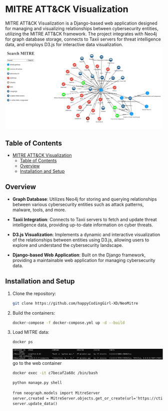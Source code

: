 # MITRE ATT&CK Visualization

MITRE ATT&CK Visualization is a Django-based web application designed for managing and visualizing relationships between cybersecurity entities, utilizing the MITRE ATT&CK framework. The project integrates with Neo4j for graph database storage, connects to Taxii servers for threat intelligence data, and employs D3.js for interactive data visualization.
![Search sample](neograph/static/neograph/image/2023-10-11-search-mitre.png)

## Table of Contents

- [MITRE ATT\&CK Visualization](#mitre-attck-visualization)
  - [Table of Contents](#table-of-contents)
  - [Overview](#overview)
  - [Installation and Setup](#installation-and-setup)

## Overview

- **Graph Database**: Utilizes Neo4j for storing and querying relationships between various cybersecurity entities such as attack patterns, malware, tools, and more.

- **Taxii Integration**: Connects to Taxii servers to fetch and update threat intelligence data, providing up-to-date information on cyber threats.

- **D3.js Visualization**: Implements a dynamic and interactive visualization of the relationships between entities using D3.js, allowing users to explore and understand the cybersecurity landscape.

- **Django-based Web Application**: Built on the Django framework, providing a maintainable web application for managing cybersecurity data.

## Installation and Setup

1. Clone the repository:

   ```bash
   git clone https://github.com/happyCodingGirl-XD/NeoMitre
   ```
2. Build the containers:
   
    ```bash
    docker-compose -f docker-compose.yml up -d --build 
    ```
3. Load MITRE data:
   
    ```bash
    docker ps
    ```
    ![Containers](neograph/static/neograph/image/docker_ps.png)
    go to the web container
    
    ```bash
    docker exec -it c7becaf2a68c /bin/bash
    ```

    ```markdown
    python manage.py shell
    
    from neograph.models import MitreServer
    server,created = MitreServer.objects.get_or_create(url='https://cti-taxii.mitre.org/taxii/')
    server.update_data()


